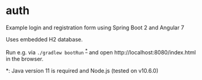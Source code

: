 # auth
Example login and registration form using Spring Boot 2 and Angular 7

Uses embedded H2 database. 

Run e.g. via `./gradlew bootRun` <sup>[*](#myfootnote1)</sup> and open http://localhost:8080/index.html in the browser. 

<a name="myfootnote1">*</a>: Java version 11 is required and Node.js (tested on v10.6.0) 
